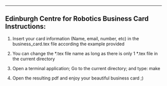 ----------------------------------------------------------
Edinburgh Centre for Robotics Business Card Instructions:
----------------------------------------------------------

1. Insert your card information (Name, email, number, etc) in the business_card.tex file according the example provided

2. You can change the *.tex file name as long as there is only 1 *.tex file in the current directory

3. Open a terminal application; Go to the current directory; and type: make

4. Open the resulting pdf and enjoy your beautiful business card ;)
